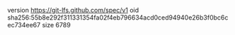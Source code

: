 version https://git-lfs.github.com/spec/v1
oid sha256:55b8e292f311331354fa02f4eb796634acd0ced94940e26b3f0bc6cec734ee67
size 6789
